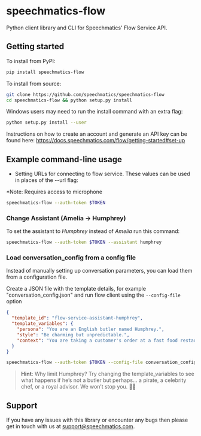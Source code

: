 # speechmatics-flow

Python client library and CLI for Speechmatics' Flow Service API.

## Getting started

To install from PyPI:

```bash
pip install speechmatics-flow
```

To install from source:

```bash
git clone https://github.com/speechmatics/speechmatics-flow
cd speechmatics-flow && python setup.py install
```

Windows users may need to run the install command with an extra flag:

```bash
python setup.py install --user
```

Instructions on how to create an account and generate an API
key can be found here: https://docs.speechmatics.com/flow/getting-started#set-up

## Example command-line usage

- Setting URLs for connecting to flow service. These values can be used in places of the --url flag:

*Note: Requires access to microphone

 ```bash
 speechmatics-flow --auth-token $TOKEN
 ```

### Change Assistant (Amelia → Humphrey)

To set the assistant to *Humphrey* instead of *Amelia* run this command:

```bash
speechmatics-flow --auth-token $TOKEN --assistant humphrey
```

### Load conversation_config from a config file

Instead of manually setting up conversation parameters, you can load them from a configuration file.

Create a JSON file with the template details, for example "conversation_config.json" and run flow client
using the `--config-file` option

```json
{
  "template_id": "flow-service-assistant-humphrey",
  "template_variables": {
    "persona": "You are an English butler named Humphrey.",
    "style": "Be charming but unpredictable.",
    "context": "You are taking a customer's order at a fast food restaurant."
  }
}
```

 ```bash
 speechmatics-flow --auth-token $TOKEN --config-file conversation_config.json
 ```

> **Hint**: Why limit Humphrey? Try changing the template_variables to see what happens if he’s not a butler but
> perhaps... a pirate, a celebrity chef, or a royal advisor. We won’t stop you. 🏴‍☠️

## Support

If you have any issues with this library or encounter any bugs then please get in touch with us at
support@speechmatics.com.
